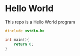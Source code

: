 Hello World
===========

This repo is a Hello World program

```c
#include <stdio.h>

int main(){
	return 0;
}
```
